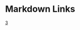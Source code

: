 # Markdown Links

[3](https://curriculum.laboratoria.la/es/topics/javascript/02-flow-control/03-functions)
